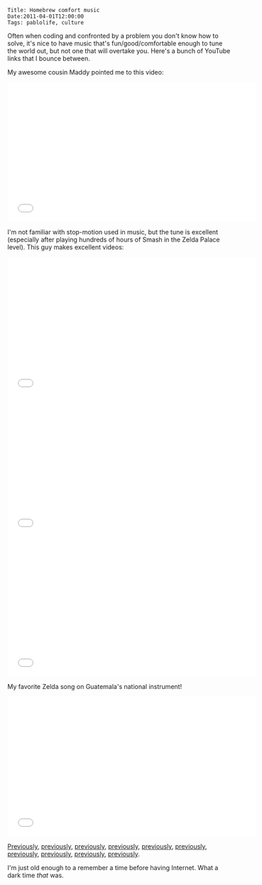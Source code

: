     Title: Homebrew comfort music
    Date:2011-04-01T12:00:00
    Tags: pablolife, culture

Often when coding and confronted by a problem you don't know how to solve, it's
nice to have music that's fun/good/comfortable enough to tune the world out, but
not one that will overtake you.  Here's a bunch of YouTube links that I bounce
between.

My awesome cousin Maddy pointed me to this video:

<!-- more -->

<iframe width="560" height="315" src="//www.youtube.com/embed/AVbPnDf3TIw" frameborder="0" allowfullscreen></iframe>

I'm not familiar with stop-motion used in music, but the tune is excellent
(especially after playing hundreds of hours of Smash in the Zelda Palace level).
This guy makes excellent videos:


<iframe width="560" height="315" src="//www.youtube.com/embed/j51CIOcdFY0" frameborder="0" allowfullscreen></iframe>

<iframe width="560" height="315" src="//www.youtube.com/embed/DcZ7OSE6z7s" frameborder="0" allowfullscreen></iframe>

<iframe width="560" height="315" src="//www.youtube.com/embed/nW6_QyOMOvQ" frameborder="0" allowfullscreen></iframe>

My favorite Zelda song on Guatemala's national instrument!

<iframe width="560" height="315" src="//www.youtube.com/embed/FWhOZM5WyPA" frameborder="0" allowfullscreen></iframe>

[Previously][1], [previously][2], [previously][3], [previously][4],
[previously][5], [previously][6], [previously][7], [previously][8],
[previously][9], [previously][10].

I'm just old enough to a remember a time before having Internet.  What a dark
time _that_ was.

   [1]: http://morepablo.com/2010/11/i-have-music-degree-too.html
   [2]: http://morepablo.com/2010/06/terrible-wonderful-music-videos.html
   [3]: http://morepablo.com/2010/04/baal-bless-internet.html
   [4]: http://morepablo.com/2010/10/moar-remixes.html
   [8]: http://morepablo.com/2010/09/because-i-backtraced-it.html
   [5]: http://morepablo.com/2010/08/strong-words-bed-intruder.html
   [6]: http://morepablo.com/2010/08/in-light-of-essays-that-were-last-two.html
   [7]: http://morepablo.com/2010/05/funny-images.html
   [9]: http://morepablo.com/2010/04/another-remix.html
   [10]: http://morepablo.com/2010/09/vimcakes-backin-up-song.html

